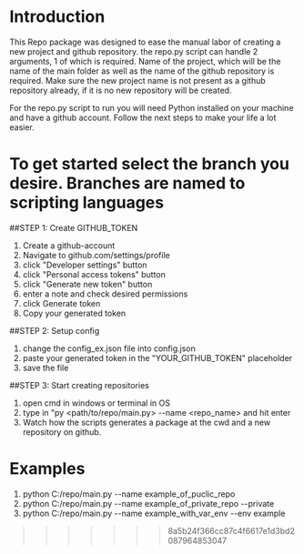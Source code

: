 # Introduction

This Repo package was designed to ease the manual labor of creating a new project and github repository. the repo.py script can handle 2 arguments, 1 of which is required. Name of the project, which will be the name of the main folder as well as the name of the github repository is required. Make sure the new project name is not present as a github repository already, if it is no new repository will be created.

For the repo.py script to run you will need Python installed on your machine and have a github account. Follow the next steps to make your life a lot easier.


To get started select the branch you desire. Branches are named to scripting languages
=======
##STEP 1: Create GITHUB_TOKEN
  1) Create a github-account
  2) Navigate to github.com/settings/profile
  3) click "Developer settings" button
  4) click "Personal access tokens" button
  5) click "Generate new token" button
  6) enter a note and check desired permissions
  7) click Generate token
  8) Copy your generated token

##STEP 2: Setup config 
  1) change the config_ex.json file into config.json
  2) paste your generated token in the "YOUR_GITHUB_TOKEN" placeholder
  3) save the file

##STEP 3: Start creating repositories
  1) open cmd in windows or terminal in OS
  2) type in "py <path/to/repo/main.py> --name <repo_name> and hit enter
  3) Watch how the scripts generates a package at the cwd and a new repository on github.

  # Examples
  1) python C:/repo/main.py --name example_of_puclic_repo
  2) python C:/repo/main.py --name example_of_private_repo --private
  3) python C:/repo/main.py --name example_with_var_env --env example
>>>>>>> 8a5b24f366cc87c4f6617e1d3bd2087964853047
